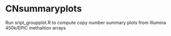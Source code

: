 # CNsummaryplots
Run sript_groupplot.R to compute copy number summary plots from Illumina 450k/EPIC methaltion arrays



